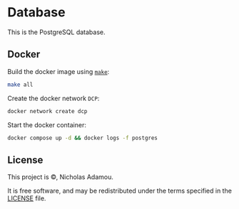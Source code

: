 # Database

This is the PostgreSQL database.

## Docker

Build the docker image using [`make`](./Makefile):

```bash
make all
```

Create the docker network `DCP`:

```bash
docker network create dcp
```

Start the docker container:

```bash
docker compose up -d && docker logs -f postgres
```

## License

This project is ©, Nicholas Adamou.

It is free software, and may be redistributed under the terms specified in the [LICENSE] file.

[license]: LICENSE
